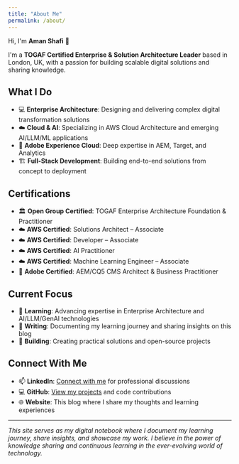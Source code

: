 ```yaml
---
title: "About Me"
permalink: /about/
---
```


Hi, I'm **Aman Shafi** 👋  

I'm a **TOGAF Certified Enterprise & Solution Architecture Leader** based in London, UK, with a passion for building scalable digital solutions and sharing knowledge.

## What I Do

- 💻 **Enterprise Architecture**: Designing and delivering complex digital transformation solutions
- ☁️ **Cloud & AI**: Specializing in AWS Cloud Architecture and emerging AI/LLM/ML applications  
- 🎯 **Adobe Experience Cloud**: Deep expertise in AEM, Target, and Analytics
- 🏗️ **Full-Stack Development**: Building end-to-end solutions from concept to deployment

## Certifications

- 🏛️ **Open Group Certified**: TOGAF Enterprise Architecture Foundation & Practitioner
- ☁️ **AWS Certified**: Solutions Architect – Associate
- ☁️ **AWS Certified**: Developer – Associate
- ☁️ **AWS Certified**: AI Practitioner
- ☁️ **AWS Certified**: Machine Learning Engineer – Associate
- 🎨 **Adobe Certified**: AEM/CQ5 CMS Architect & Business Practitioner

## Current Focus

- 🌱 **Learning**: Advancing expertise in Enterprise Architecture and AI/LLM/GenAI technologies
- 📝 **Writing**: Documenting my learning journey and sharing insights on this blog
- 🔧 **Building**: Creating practical solutions and open-source projects

## Connect With Me

- 📫 **LinkedIn**: [Connect with me](https://www.linkedin.com/in/amans82/) for professional discussions
- 💻 **GitHub**: [View my projects](https://github.com/javiator) and code contributions
- 🌐 **Website**: This blog where I share my thoughts and learning experiences

---

*This site serves as my digital notebook where I document my learning journey, share insights, and showcase my work. I believe in the power of knowledge sharing and continuous learning in the ever-evolving world of technology.*

